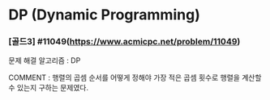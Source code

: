 # DP (Dynamic Programming)

### [골드3] #11049(https://www.acmicpc.net/problem/11049)

문제 해결 알고리즘 : DP

COMMENT : 행렬의 곱셈 순서를 어떻게 정해야 가장 적은 곱셈 횟수로 행렬을 계산할 수 있는지 구하는 문제였다.  
